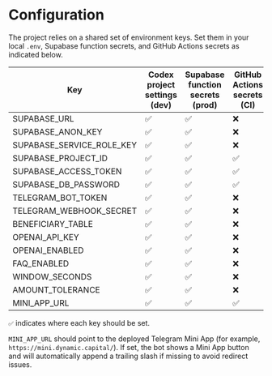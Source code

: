 # Configuration

The project relies on a shared set of environment keys. Set them in your local `.env`, Supabase
function secrets, and GitHub Actions secrets as indicated below.

| Key                       | Codex project settings (dev) | Supabase function secrets (prod) | GitHub Actions secrets (CI) |
| ------------------------- | ---------------------------- | -------------------------------- | --------------------------- |
| SUPABASE_URL              | ✅                           | ✅                               | ❌                          |
| SUPABASE_ANON_KEY         | ✅                           | ✅                               | ❌                          |
| SUPABASE_SERVICE_ROLE_KEY | ✅                           | ✅                               | ❌                          |
| SUPABASE_PROJECT_ID       | ✅                           | ✅                               | ✅                          |
| SUPABASE_ACCESS_TOKEN     | ✅                           | ✅                               | ✅                          |
| SUPABASE_DB_PASSWORD      | ✅                           | ✅                               | ✅                          |
| TELEGRAM_BOT_TOKEN        | ✅                           | ✅                               | ❌                          |
| TELEGRAM_WEBHOOK_SECRET   | ✅                           | ✅                               | ❌                          |
| BENEFICIARY_TABLE         | ✅                           | ✅                               | ❌                          |
| OPENAI_API_KEY            | ✅                           | ✅                               | ❌                          |
| OPENAI_ENABLED            | ✅                           | ✅                               | ❌                          |
| FAQ_ENABLED               | ✅                           | ✅                               | ❌                          |
| WINDOW_SECONDS            | ✅                           | ✅                               | ❌                          |
| AMOUNT_TOLERANCE          | ✅                           | ✅                               | ❌                          |
| MINI_APP_URL              | ✅                           | ✅                               | ✅                          |

`✅` indicates where each key should be set.

`MINI_APP_URL` should point to the deployed Telegram Mini App (for example,
`https://mini.dynamic.capital/`). If set, the bot shows a Mini App button and will automatically
append a trailing slash if missing to avoid redirect issues.
